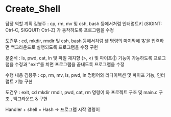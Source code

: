 # Create_Shell

담당 역할 계획
김봉주 : cp, rm, mv 및 csh, bash 등에서처럼 인터럽트키 (SIGINT: Ctrl-C, SIGQUIT: Ctrl-Z) 가 동작하도록 프로그램을 수정

도건우 : cd, mkdir, rmdir 및 csh, bash 등에서처럼 쉘 명령의 마지막에 ‘&’을 입력하면 백그라운드로 실행되도록 프로그램을 수정 구현

문준석 : ls, pwd, cat, ln 및 파일 재지향 (>, <) 및 파이프(|) 기능이 가능하도록 프로그램을 수정과 "exit"를 치면 프로그램을 끝내도록 프로그램을 수정

수행 내용
김봉주 : cp, rm, mv, ls, pwd, ln 명령어와 리다이렉션 및 파이프 기능, 인터럽트 기능 구현

도건우 : exit, cd mkdir rmdir, pwd, cat, rm 명령어 와 프로젝트 구조 및 main.c 구조 ,  백그라운드 & 구현


Handler + shell = Hash -> 프로그램 시작 명령어
